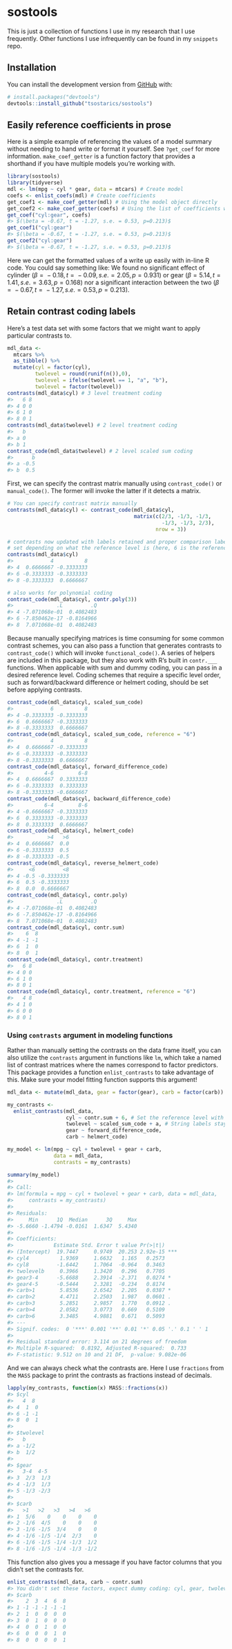 
<!-- README.md is generated from README.Rmd. Please edit that file -->

# sostools

<!-- badges: start -->
<!-- badges: end -->

This is just a collection of functions I use in my research that I use
frequently. Other functions I use infrequently can be found in my
`snippets` repo.

## Installation

You can install the development version from
[GitHub](https://github.com/) with:

``` r
# install.packages("devtools")
devtools::install_github("tsostarics/sostools")
```

## Easily reference coefficients in prose

Here is a simple example of referencing the values of a model summary
without needing to hand write or format it yourself. See `?get_coef` for
more information. `make_coef_getter` is a function factory that provides
a shorthand if you have multiple models you’re working with.

``` r
library(sostools)
library(tidyverse)
mdl <- lm(mpg ~ cyl * gear, data = mtcars) # Create model
coefs <- enlist_coefs(mdl) # Create coefficients
get_coef1 <- make_coef_getter(mdl) # Using the model object directly
get_coef2 <- make_coef_getter(coefs) # Using the list of coefficients we made
get_coef("cyl:gear", coefs)
#> $(\beta = -0.67, t = -1.27, s.e. = 0.53, p=0.213)$
get_coef1("cyl:gear")
#> $(\beta = -0.67, t = -1.27, s.e. = 0.53, p=0.213)$
get_coef2("cyl:gear")
#> $(\beta = -0.67, t = -1.27, s.e. = 0.53, p=0.213)$
```

Here we can get the formatted values of a write up easily with in-line R
code. You could say something like: We found no significant effect of
cylinder (*β* =  − 0.18, *t* =  − 0.09, *s*.*e*. = 2.05, *p* = 0.931) or
gear (*β* = 5.14, *t* = 1.41, *s*.*e*. = 3.63, *p* = 0.168) nor a
significant interaction between the two
(*β* =  − 0.67, *t* =  − 1.27, *s*.*e*. = 0.53, *p* = 0.213).

## Retain contrast coding labels

Here’s a test data set with some factors that we might want to apply
particular contrasts to.

``` r
mdl_data <- 
  mtcars %>% 
  as_tibble() %>% 
  mutate(cyl = factor(cyl), 
         twolevel = round(runif(n()),0),
         twolevel = ifelse(twolevel == 1, "a", "b"),
         twolevel = factor(twolevel))
contrasts(mdl_data$cyl) # 3 level treatment coding
#>   6 8
#> 4 0 0
#> 6 1 0
#> 8 0 1
contrasts(mdl_data$twolevel) # 2 level treatment coding
#>   b
#> a 0
#> b 1
contrast_code(mdl_data$twolevel) # 2 level scaled sum coding
#>      b
#> a -0.5
#> b  0.5
```

First, we can specify the contrast matrix manually using
`contrast_code()` or `manual_code()`. The former will invoke the latter
if it detects a matrix.

``` r
# You can specify contrast matrix manually
contrasts(mdl_data$cyl) <- contrast_code(mdl_data$cyl,
                                         matrix(c(2/3, -1/3, -1/3,
                                                  -1/3, -1/3, 2/3),
                                                nrow = 3))

# contrasts now updated with labels retained and proper comparison labels
# set depending on what the reference level is (here, 6 is the reference)
contrasts(mdl_data$cyl) 
#>            4          8
#> 4  0.6666667 -0.3333333
#> 6 -0.3333333 -0.3333333
#> 8 -0.3333333  0.6666667

# also works for polynomial coding
contrast_code(mdl_data$cyl, contr.poly(3))
#>              .L         .Q
#> 4 -7.071068e-01  0.4082483
#> 6 -7.850462e-17 -0.8164966
#> 8  7.071068e-01  0.4082483
```

Because manually specifying matrices is time consuming for some common
contrast schemes, you can also pass a function that generates contrasts
to `contrast_code()` which will invoke `functional_code()`. A series of
helpers are included in this package, but they also work with R’s built
in `contr.___` functions. When applicable with sum and dummy coding, you
can pass in a desired reference level. Coding schemes that require a
specific level order, such as forward/backward difference or helmert
coding, should be set before applying contrasts.

``` r
contrast_code(mdl_data$cyl, scaled_sum_code)
#>            6          8
#> 4 -0.3333333 -0.3333333
#> 6  0.6666667 -0.3333333
#> 8 -0.3333333  0.6666667
contrast_code(mdl_data$cyl, scaled_sum_code, reference = "6")
#>            4          8
#> 4  0.6666667 -0.3333333
#> 6 -0.3333333 -0.3333333
#> 8 -0.3333333  0.6666667
contrast_code(mdl_data$cyl, forward_difference_code)
#>          4-6        6-8
#> 4  0.6666667  0.3333333
#> 6 -0.3333333  0.3333333
#> 8 -0.3333333 -0.6666667
contrast_code(mdl_data$cyl, backward_difference_code)
#>          6-4        8-6
#> 4 -0.6666667 -0.3333333
#> 6  0.3333333 -0.3333333
#> 8  0.3333333  0.6666667
contrast_code(mdl_data$cyl, helmert_code)
#>           >4   >6
#> 4  0.6666667  0.0
#> 6 -0.3333333  0.5
#> 8 -0.3333333 -0.5
contrast_code(mdl_data$cyl, reverse_helmert_code)
#>     <6         <8
#> 4 -0.5 -0.3333333
#> 6  0.5 -0.3333333
#> 8  0.0  0.6666667
contrast_code(mdl_data$cyl, contr.poly)
#>              .L         .Q
#> 4 -7.071068e-01  0.4082483
#> 6 -7.850462e-17 -0.8164966
#> 8  7.071068e-01  0.4082483
contrast_code(mdl_data$cyl, contr.sum)
#>    6  8
#> 4 -1 -1
#> 6  1  0
#> 8  0  1
contrast_code(mdl_data$cyl, contr.treatment)
#>   6 8
#> 4 0 0
#> 6 1 0
#> 8 0 1
contrast_code(mdl_data$cyl, contr.treatment, reference = "6")
#>   4 8
#> 4 1 0
#> 6 0 0
#> 8 0 1
```

### Using `contrasts` argument in modeling functions

Rather than manually setting the contrasts on the data frame itself, you
can also utilize the `contrasts` argument in functions like `lm`, which
take a named list of contrast matrices where the names correspond to
factor predictors. This package provides a function `enlist_contrasts`
to take advantage of this. Make sure your model fitting function
supports this argument!

``` r
mdl_data <- mutate(mdl_data, gear = factor(gear), carb = factor(carb))

my_contrasts <- 
  enlist_contrasts(mdl_data,
                   cyl ~ contr.sum + 6, # Set the reference level with + ___
                   twolevel ~ scaled_sum_code + a, # String labels stay unquoted
                   gear ~ forward_difference_code,
                   carb ~ helmert_code)

my_model <- lm(mpg ~ cyl + twolevel + gear + carb, 
               data = mdl_data,  
               contrasts = my_contrasts)

summary(my_model)
#> 
#> Call:
#> lm(formula = mpg ~ cyl + twolevel + gear + carb, data = mdl_data, 
#>     contrasts = my_contrasts)
#> 
#> Residuals:
#>     Min      1Q  Median      3Q     Max 
#> -5.6660 -1.4794 -0.0161  1.6347  5.4340 
#> 
#> Coefficients:
#>             Estimate Std. Error t value Pr(>|t|)    
#> (Intercept)  19.7447     0.9749  20.253 2.92e-15 ***
#> cyl4          1.9369     1.6632   1.165   0.2573    
#> cyl8         -1.6442     1.7064  -0.964   0.3463    
#> twolevelb     0.3966     1.3420   0.296   0.7705    
#> gear3-4      -5.6688     2.3914  -2.371   0.0274 *  
#> gear4-5      -0.5444     2.3281  -0.234   0.8174    
#> carb>1        5.8536     2.6542   2.205   0.0387 *  
#> carb>2        4.4711     2.2503   1.987   0.0601 .  
#> carb>3        5.2851     2.9857   1.770   0.0912 .  
#> carb>4        2.0582     3.0773   0.669   0.5109    
#> carb>6        3.3485     4.9881   0.671   0.5093    
#> ---
#> Signif. codes:  0 '***' 0.001 '**' 0.01 '*' 0.05 '.' 0.1 ' ' 1
#> 
#> Residual standard error: 3.114 on 21 degrees of freedom
#> Multiple R-squared:  0.8192, Adjusted R-squared:  0.733 
#> F-statistic: 9.512 on 10 and 21 DF,  p-value: 9.082e-06
```

And we can always check what the contrasts are. Here I use `fractions`
from the `MASS` package to print the contrasts as fractions instead of
decimals.

``` r
lapply(my_contrasts, function(x) MASS::fractions(x))
#> $cyl
#>   4  8 
#> 4  1  0
#> 6 -1 -1
#> 8  0  1
#> 
#> $twolevel
#>   b   
#> a -1/2
#> b  1/2
#> 
#> $gear
#>   3-4  4-5 
#> 3  2/3  1/3
#> 4 -1/3  1/3
#> 5 -1/3 -2/3
#> 
#> $carb
#>   >1   >2   >3   >4   >6  
#> 1  5/6    0    0    0    0
#> 2 -1/6  4/5    0    0    0
#> 3 -1/6 -1/5  3/4    0    0
#> 4 -1/6 -1/5 -1/4  2/3    0
#> 6 -1/6 -1/5 -1/4 -1/3  1/2
#> 8 -1/6 -1/5 -1/4 -1/3 -1/2
```

This function also gives you a message if you have factor columns that
you didn’t set the contrasts for.

``` r
enlist_contrasts(mdl_data, carb ~ contr.sum)
#> You didn't set these factors, expect dummy coding: cyl, gear, twolevel
#> $carb
#>    2  3  4  6  8
#> 1 -1 -1 -1 -1 -1
#> 2  1  0  0  0  0
#> 3  0  1  0  0  0
#> 4  0  0  1  0  0
#> 6  0  0  0  1  0
#> 8  0  0  0  0  1
```
